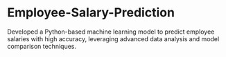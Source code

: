 # Employee-Salary-Prediction
Developed a Python-based machine learning model to predict employee salaries with high accuracy, leveraging advanced data analysis and model comparison techniques.
